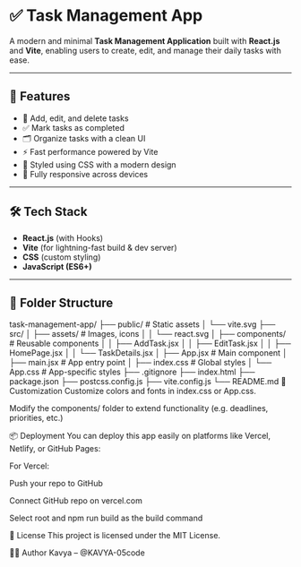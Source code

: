 # ✅ Task Management App

A modern and minimal **Task Management Application** built with **React.js** and **Vite**, enabling users to create, edit, and manage their daily tasks with ease.

---

## 🚀 Features

- 📝 Add, edit, and delete tasks
- ✅ Mark tasks as completed
- 🗂️ Organize tasks with a clean UI
- ⚡ Fast performance powered by Vite
- 💅 Styled using CSS with a modern design
- 📱 Fully responsive across devices

---

## 🛠️ Tech Stack

- **React.js** (with Hooks)
- **Vite** (for lightning-fast build & dev server)
- **CSS** (custom styling)
- **JavaScript (ES6+)**

---

## 📁 Folder Structure

task-management-app/
├── public/ # Static assets
│ └── vite.svg
├── src/
│ ├── assets/ # Images, icons
│ │ └── react.svg
│ ├── components/ # Reusable components
│ │ ├── AddTask.jsx
│ │ ├── EditTask.jsx
│ │ ├── HomePage.jsx
│ │ └── TaskDetails.jsx
│ ├── App.jsx # Main component
│ ├── main.jsx # App entry point
│ ├── index.css # Global styles
│ └── App.css # App-specific styles
├── .gitignore
├── index.html
├── package.json
├── postcss.config.js
├── vite.config.js
└── README.md
🧾 Customization
Customize colors and fonts in index.css or App.css.

Modify the components/ folder to extend functionality (e.g. deadlines, priorities, etc.)

📦 Deployment
You can deploy this app easily on platforms like Vercel, Netlify, or GitHub Pages:

For Vercel:

Push your repo to GitHub

Connect GitHub repo on vercel.com

Select root and npm run build as the build command

📄 License
This project is licensed under the MIT License.

🧑‍💻 Author
Kavya – @KAVYA-05code


